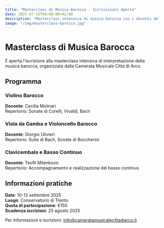 ```yaml
---
title: "Masterclass di Musica Barocca - Iscrivizioni Aperte"
date: 2025-07-15T09:00:00+02:00
description: "Masterclass intensiva di musica barocca con i docenti della Camerata Musicale"
image: "/img/masterclass-barocca.jpg"
---
```


# Masterclass di Musica Barocca

È aperta l'iscrizione alla masterclass intensiva di interpretazione della musica barocca, organizzata dalla Camerata Musicale Città di Arco.

## Programma

### Violino Barocco
**Docente**: Cecilia Molinari  
Repertorio: Sonate di Corelli, Vivaldi, Bach

### Viola da Gamba e Violoncello Barocco  
**Docente**: Giorgio Ulivieri  
Repertorio: Suite di Bach, Sonate di Boccherini

### Clavicembalo e Basso Continuo
**Docente**: Teofil Milenkovic  
Repertorio: Accompagnamento e realizzazione del basso continuo

## Informazioni pratiche

**Date**: 10-12 settembre 2025  
**Luogo**: Conservatorio di Trento  
**Quota di partecipazione**: €150  
**Scadenza iscrizioni**: 25 agosto 2025

Per informazioni e iscrizioni: info@cameratamusicalecittadiarco.it
